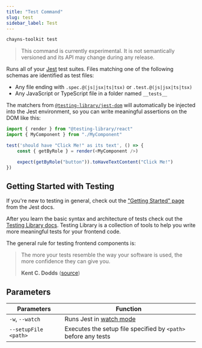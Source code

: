 ```yaml
---
title: "Test Command"
slug: test
sidebar_label: Test
---
```


```bash
chayns-toolkit test
```

> This command is currently experimental. It is not semantically versioned and
> its API may change during any release.

Runs all of your [Jest](https://jestjs.io/) test suites. Files matching one of
the following schemas are identified as test files:

-   Any file ending with `.spec.@(js|jsx|ts|tsx)` or `.test.@(js|jsx|ts|tsx)`
-   Any JavaScript or TypeScript file in a folder named `__tests__`

The matchers from
[`@testing-library/jest-dom`](https://testing-library.com/docs/dom-testing-library/intro/)
will automatically be injected into the Jest environment, so you can write
meaningful assertions on the DOM like this:

```ts
import { render } from "@testing-library/react"
import { MyComponent } from "./MyComponent"

test('should have "Click Me!" as its text', () => {
    const { getByRole } = render(<MyComponent />)

    expect(getByRole("button")).toHaveTextContent("Click Me!")
})
```

## Getting Started with Testing

If you're new to testing in general, check out the
["Getting Started" page](https://jestjs.io/docs/getting-started) from the Jest
docs.

After you learn the basic syntax and architecture of tests check out the
[Testing Library docs](https://testing-library.com/docs/). Testing Library is a
collection of tools to help you write more meaningful tests for your frontend
code.

The general rule for testing frontend components is:

> The more your tests resemble the way your software is used, the more
> confidence they can give you.
>
> **Kent C. Dodds**
> ([source](https://twitter.com/kentcdodds/status/977018512689455106))

## Parameters

| Parameters           | Function                                                       |
| -------------------- | -------------------------------------------------------------- |
| `-w`, `--watch`      | Runs Jest in [watch mode](https://jestjs.io/docs/cli#--watch)  |
| `--setupFile <path>` | Executes the setup file specified by `<path>` before any tests |
